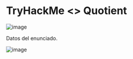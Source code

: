 # TryHackMe  <> Quotient

![image](https://github.com/Esevka/CTF/assets/139042999/28759a27-063b-4694-990c-876288262a90)

Datos del enunciado.

![image](https://github.com/Esevka/CTF/assets/139042999/d79d40fe-9701-4546-a261-706364b36ec9)
